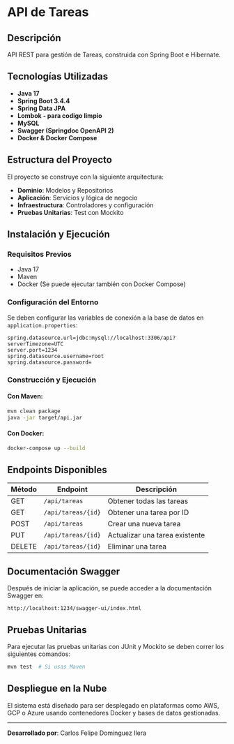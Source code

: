# API de Tareas

## Descripción
API REST para gestión de Tareas, construida con Spring Boot e Hibernate.

## Tecnologías Utilizadas
- **Java 17**
- **Spring Boot 3.4.4**
- **Spring Data JPA**
- **Lombok - para codigo limpio**
- **MySQL**
- **Swagger (Springdoc OpenAPI 2)**
- **Docker & Docker Compose**

## Estructura del Proyecto
El proyecto se construye con la siguiente arquitectura:

- **Dominio**: Modelos y Repositorios
- **Aplicación**: Servicios y lógica de negocio
- **Infraestructura**: Controladores y configuración
- **Pruebas Unitarias**: Test con Mockito

## Instalación y Ejecución

### Requisitos Previos
- Java 17
- Maven
- Docker (Se puede ejecutar también con Docker Compose)

### Configuración del Entorno
Se deben configurar las variables de conexión a la base de datos en `application.properties`:

```properties
spring.datasource.url=jdbc:mysql://localhost:3306/api?serverTimezone=UTC
server.port=1234
spring.datasource.username=root
spring.datasource.password=
```

### Construcción y Ejecución

#### Con Maven:
```sh
mvn clean package
java -jar target/api.jar
```

#### Con Docker:
```sh
docker-compose up --build
```

## Endpoints Disponibles

| Método  | Endpoint           | Descripción                     |
|---------|--------------------|---------------------------------|
| GET     | `/api/tareas`      | Obtener todas las tareas        |
| GET     | `/api/tareas/{id}` | Obtener una tarea por ID        |
| POST    | `/api/tareas`      | Crear una nueva tarea           |
| PUT     | `/api/tareas/{id}` | Actualizar una tarea existente  |
| DELETE  | `/api/tareas/{id}` | Eliminar una tarea              |

## Documentación Swagger
Después de iniciar la aplicación, se puede acceder a la documentación Swagger en:
```
http://localhost:1234/swagger-ui/index.html
```

## Pruebas Unitarias
Para ejecutar las pruebas unitarias con JUnit y Mockito se deben correr los siguientes comandos:
```sh
mvn test  # Si usas Maven

```

## Despliegue en la Nube
El sistema está diseñado para ser desplegado en plataformas como AWS, GCP o Azure usando contenedores Docker y bases de datos gestionadas.

---
**Desarrollado por**: Carlos Felipe Dominguez Ilera